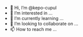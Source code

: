- 👋 Hi, I’m @kepo-cupul
- 👀 I’m interested in ...
- 🌱 I’m currently learning ...
- 💞️ I’m looking to collaborate on ...
- 📫 How to reach me ...

<!---
kepo-cupul/kepo-cupul is a ✨ special ✨ repository because its `README.md` (this file) appears on your GitHub profile.
You can click the Preview link to take a look at your changes.
--->
